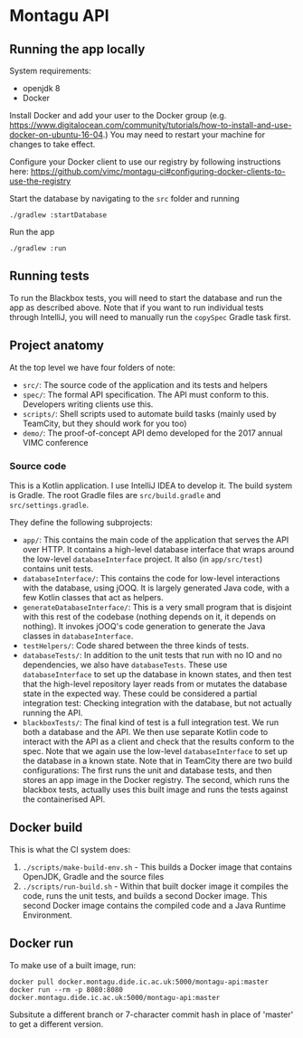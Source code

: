 # Montagu API

## Running the app locally
System requirements:
* openjdk 8
* Docker

Install Docker and add your user to the Docker group (e.g. https://www.digitalocean.com/community/tutorials/how-to-install-and-use-docker-on-ubuntu-16-04.) You may need to restart your machine for changes to take effect.

Configure your Docker client to use our registry by following instructions here:
https://github.com/vimc/montagu-ci#configuring-docker-clients-to-use-the-registry

Start the database by navigating to the `src` folder and running

    ./gradlew :startDatabase

Run the app

    ./gradlew :run
    
## Running tests
To run the Blackbox tests, you will need to start the database and run the app as described above. Note that if you want to run individual tests through IntelliJ, you will need to manually run the `copySpec` Gradle task first.

## Project anatomy
At the top level we have four folders of note:
* `src/`: The source code of the application and its tests and helpers
* `spec/`: The formal API specification. The API must conform to this. Developers writing clients use this.
* `scripts/`: Shell scripts used to automate build tasks (mainly used by TeamCity, but they should work for you too)
* `demo/`: The proof-of-concept API demo developed for the 2017 annual VIMC conference

### Source code
This is a Kotlin application. I use IntelliJ IDEA to develop it. The build system is Gradle. The root Gradle files are `src/build.gradle` and `src/settings.gradle`.

They define the following subprojects:
* `app/`: This contains the main code of the application that serves the API over HTTP. It contains a high-level database interface that wraps around the low-level `databaseInterface` project. It also (in `app/src/test`) contains unit tests.
* `databaseInterface/`: This contains the code for low-level interactions with the database, using jOOQ. It is largely generated Java code, with a few Kotlin classes that act as helpers.
* `generateDatabaseInterface/`: This is a very small program that is disjoint with this rest of the codebase (nothing depends on it, it depends on nothing). It invokes jOOQ's code generation to generate the Java classes in `databaseInterface`.
* `testHelpers/`: Code shared between the three kinds of tests.
* `databaseTests/`: In addition to the unit tests that run with no IO and no dependencies, we also have `databaseTests`. These use `databaseInterface` to set up the database in known states, and then test that the high-level repository layer  reads from or mutates the database state in the expected way. These could be considered a partial integration test: Checking integration with the database, but not actually running the API.
* `blackboxTests/`: The final kind of test is a full integration test. We run both a database and the API. We then use separate Kotlin code to interact with the API as a client and check that the results conform to the spec. Note that we again use the low-level `databaseInterface` to set up the database in a known state. Note that in TeamCity there are two build configurations: The first runs the unit and database tests, and then stores an app image in the Docker registry. The second, which runs the blackbox tests, actually uses this built image and runs the tests against the containerised API.

## Docker build
This is what the CI system does:

1. `./scripts/make-build-env.sh` - This builds a Docker image that contains OpenJDK, Gradle and the source files
2. `./scripts/run-build.sh` - Within that built docker image it compiles the code, runs the unit tests, and builds a second Docker image. This second Docker image contains the compiled code and a Java Runtime Environment.

## Docker run
To make use of a built image, run:

    docker pull docker.montagu.dide.ic.ac.uk:5000/montagu-api:master
    docker run --rm -p 8080:8080 docker.montagu.dide.ic.ac.uk:5000/montagu-api:master

Subsitute a different branch or 7-character commit hash in place of 'master' to get a different version.


